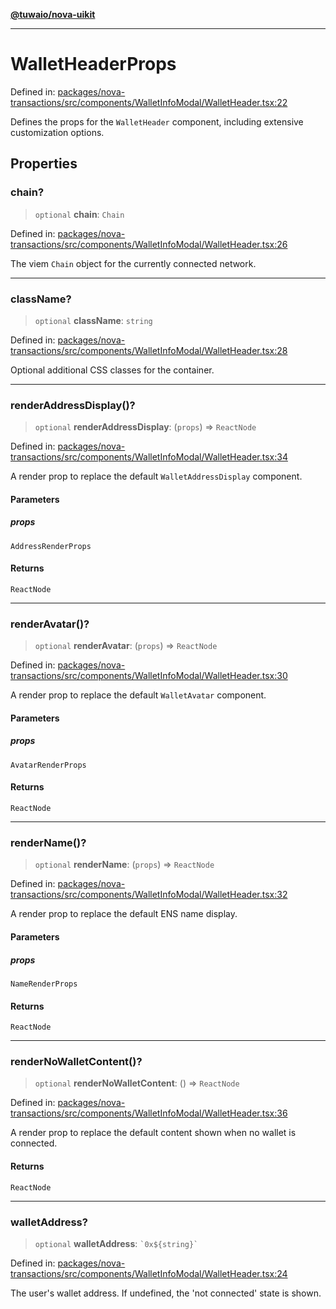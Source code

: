 [**@tuwaio/nova-uikit**](../../../README.md)

***

# WalletHeaderProps

Defined in: [packages/nova-transactions/src/components/WalletInfoModal/WalletHeader.tsx:22](https://github.com/TuwaIO/nova-uikit/blob/c42b60dded49bd6a07eb5a3854c09ac76349f6d8/packages/nova-transactions/src/components/WalletInfoModal/WalletHeader.tsx#L22)

Defines the props for the `WalletHeader` component, including extensive customization options.

## Properties

### chain?

> `optional` **chain**: `Chain`

Defined in: [packages/nova-transactions/src/components/WalletInfoModal/WalletHeader.tsx:26](https://github.com/TuwaIO/nova-uikit/blob/c42b60dded49bd6a07eb5a3854c09ac76349f6d8/packages/nova-transactions/src/components/WalletInfoModal/WalletHeader.tsx#L26)

The viem `Chain` object for the currently connected network.

***

### className?

> `optional` **className**: `string`

Defined in: [packages/nova-transactions/src/components/WalletInfoModal/WalletHeader.tsx:28](https://github.com/TuwaIO/nova-uikit/blob/c42b60dded49bd6a07eb5a3854c09ac76349f6d8/packages/nova-transactions/src/components/WalletInfoModal/WalletHeader.tsx#L28)

Optional additional CSS classes for the container.

***

### renderAddressDisplay()?

> `optional` **renderAddressDisplay**: (`props`) => `ReactNode`

Defined in: [packages/nova-transactions/src/components/WalletInfoModal/WalletHeader.tsx:34](https://github.com/TuwaIO/nova-uikit/blob/c42b60dded49bd6a07eb5a3854c09ac76349f6d8/packages/nova-transactions/src/components/WalletInfoModal/WalletHeader.tsx#L34)

A render prop to replace the default `WalletAddressDisplay` component.

#### Parameters

##### props

`AddressRenderProps`

#### Returns

`ReactNode`

***

### renderAvatar()?

> `optional` **renderAvatar**: (`props`) => `ReactNode`

Defined in: [packages/nova-transactions/src/components/WalletInfoModal/WalletHeader.tsx:30](https://github.com/TuwaIO/nova-uikit/blob/c42b60dded49bd6a07eb5a3854c09ac76349f6d8/packages/nova-transactions/src/components/WalletInfoModal/WalletHeader.tsx#L30)

A render prop to replace the default `WalletAvatar` component.

#### Parameters

##### props

`AvatarRenderProps`

#### Returns

`ReactNode`

***

### renderName()?

> `optional` **renderName**: (`props`) => `ReactNode`

Defined in: [packages/nova-transactions/src/components/WalletInfoModal/WalletHeader.tsx:32](https://github.com/TuwaIO/nova-uikit/blob/c42b60dded49bd6a07eb5a3854c09ac76349f6d8/packages/nova-transactions/src/components/WalletInfoModal/WalletHeader.tsx#L32)

A render prop to replace the default ENS name display.

#### Parameters

##### props

`NameRenderProps`

#### Returns

`ReactNode`

***

### renderNoWalletContent()?

> `optional` **renderNoWalletContent**: () => `ReactNode`

Defined in: [packages/nova-transactions/src/components/WalletInfoModal/WalletHeader.tsx:36](https://github.com/TuwaIO/nova-uikit/blob/c42b60dded49bd6a07eb5a3854c09ac76349f6d8/packages/nova-transactions/src/components/WalletInfoModal/WalletHeader.tsx#L36)

A render prop to replace the default content shown when no wallet is connected.

#### Returns

`ReactNode`

***

### walletAddress?

> `optional` **walletAddress**: `` `0x${string}` ``

Defined in: [packages/nova-transactions/src/components/WalletInfoModal/WalletHeader.tsx:24](https://github.com/TuwaIO/nova-uikit/blob/c42b60dded49bd6a07eb5a3854c09ac76349f6d8/packages/nova-transactions/src/components/WalletInfoModal/WalletHeader.tsx#L24)

The user's wallet address. If undefined, the 'not connected' state is shown.
